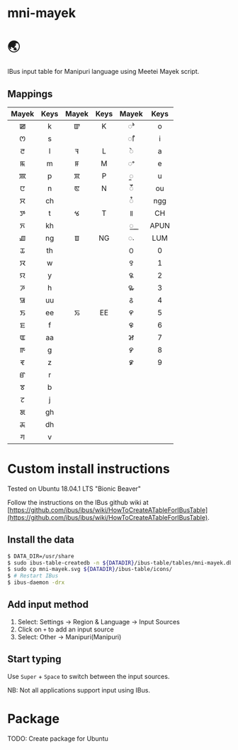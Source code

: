 # mni-mayek

# :earth_asia: 

IBus input table for Manipuri language using Meetei Mayek script.

## Mappings

| Mayek | Keys | Mayek | Keys | Mayek | Keys |
|:-----:|:----:|:-----:|:----:|:-----:|:----:|
| ꯀ      | k    | ꯛ     | K    |  ꯣ      | o   |
| ꯁ      | s    |       |      |  ꯤ     | i   |
| ꯂ      | l    | ꯜ     | L     |  ꯥ     | a   |
| ꯃ      | m    | ꯝ     | M     | ꯦ     | e   |
| ꯄ      | p    | ꯞ     | P     |  ꯨ     | u   |
| ꯅ      | n    | ꯟ     | N     | ꯩ     |  ou  |
| ꯆ      | ch   |      |       | ꯪ     | ngg  |
| ꯇ      | t    | ꯠ     | T     | ꯫    | CH   |
| ꯈ      | kh   |      |       |   ꯭    | APUN  |
| ꯉ      | ng   | ꯡ     | NG    | ꯬     | LUM |
| ꯊ      | th   |      |       | ꯰    |  0   |
| ꯋ      | w    |      |       | ꯱    |  1   |
| ꯌ      | y    |      |       | ꯲    |  2   |
| ꯍ      | h    |      |       | ꯳    |  3   |
| ꯎ      | uu   |      |       | ꯴    |  4   |
| ꯏ      | ee   | ꯢ     | EE    | ꯵   | 5    |
| ꯐ      | f    |      |       | ꯶    |  6   |
| ꯑ      | aa   |      |       | ꯷    |   7   |
| ꯒ      | g    |      |       | ꯸    |    8  |
| ꯓ      | z    |      |       | ꯹    |    9  |
| ꯔ      | r    |      |       |     |     |
| ꯕ      | b    |      |       |     |     |
| ꯖ      | j    |      |       |     |     |
| ꯗ      | gh   |      |       |     |     |
| ꯘ      | dh   |      |       |     |     |
| ꯚ      | v    |      |       |     |     |


# Custom install instructions

Tested on Ubuntu 18.04.1 LTS "Bionic Beaver"

Follow the instructions on the IBus github wiki at [https://github.com/ibus/ibus/wiki/HowToCreateATableForIBusTable](https://github.com/ibus/ibus/wiki/HowToCreateATableForIBusTable).


## Install the data
```bash
$ DATA_DIR=/usr/share
$ sudo ibus-table-createdb -n ${DATADIR}/ibus-table/tables/mni-mayek.db -s mni-mayek.txt
$ sudo cp mni-mayek.svg ${DATADIR}/ibus-table/icons/ 
$ # Restart IBus
$ ibus-daemon -drx
```

## Add input method

1. Select: Settings -> Region & Language -> Input Sources
2. Click on `+` to add an input source
3. Select: Other -> Manipuri(Manipuri)

## Start typing

Use `Super` + `Space` to switch between the input sources.

NB: Not all applications support input using IBus.

# Package

TODO: Create package for Ubuntu